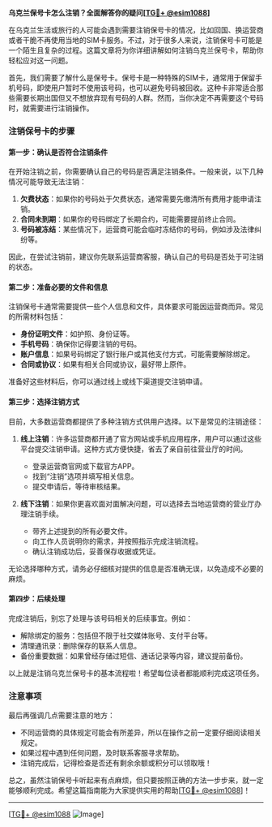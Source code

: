 **乌克兰保号卡怎么注销？全面解答你的疑问[[TG💪+ @esim1088](https://t.me/s/esim1088)]**

在乌克兰生活或旅行的人可能会遇到需要注销保号卡的情况，比如回国、换运营商或者干脆不再使用当地的SIM卡服务。不过，对于很多人来说，注销保号卡可能是一个陌生且复杂的过程。这篇文章将为你详细讲解如何注销乌克兰保号卡，帮助你轻松应对这一问题。

首先，我们需要了解什么是保号卡。保号卡是一种特殊的SIM卡，通常用于保留手机号码，即使用户暂时不使用该号码，也可以避免号码被回收。这种卡非常适合那些需要长期出国但又不想放弃现有号码的人群。然而，当你决定不再需要这个号码时，就需要进行注销操作。

### 注销保号卡的步骤

#### 第一步：确认是否符合注销条件

在开始注销之前，你需要确认自己的号码是否满足注销条件。一般来说，以下几种情况可能导致无法注销：

1. **欠费状态**：如果你的号码处于欠费状态，通常需要先缴清所有费用才能申请注销。
2. **合同未到期**：如果你的号码绑定了长期合约，可能需要提前终止合同。
3. **号码被冻结**：某些情况下，运营商可能会临时冻结你的号码，例如涉及法律纠纷等。

因此，在尝试注销前，建议你先联系运营商客服，确认自己的号码是否处于可注销的状态。

#### 第二步：准备必要的文件和信息

注销保号卡通常需要提供一些个人信息和文件，具体要求可能因运营商而异。常见的所需材料包括：

- **身份证明文件**：如护照、身份证等。
- **手机号码**：确保你记得要注销的号码。
- **账户信息**：如果号码绑定了银行账户或其他支付方式，可能需要解除绑定。
- **合同或协议**：如果有相关合同或协议，最好带上原件。

准备好这些材料后，你可以通过线上或线下渠道提交注销申请。

#### 第三步：选择注销方式

目前，大多数运营商都提供了多种注销方式供用户选择。以下是常见的注销途径：

1. **线上注销**：许多运营商都开通了官方网站或手机应用程序，用户可以通过这些平台提交注销申请。这种方式方便快捷，省去了亲自前往营业厅的时间。
   
   - 登录运营商官网或下载官方APP。
   - 找到“注销”选项并填写相关信息。
   - 提交申请后，等待审核结果。

2. **线下注销**：如果你更喜欢面对面解决问题，可以选择去当地运营商的营业厅办理注销手续。

   - 带齐上述提到的所有必要文件。
   - 向工作人员说明你的需求，并按照指示完成注销流程。
   - 确认注销成功后，妥善保存收据或凭证。

无论选择哪种方式，请务必仔细核对提供的信息是否准确无误，以免造成不必要的麻烦。

#### 第四步：后续处理

完成注销后，别忘了处理与该号码相关的后续事宜。例如：

- 解除绑定的服务：包括但不限于社交媒体账号、支付平台等。
- 清理通讯录：删除保存的联系人信息。
- 备份重要数据：如果曾经存储过短信、通话记录等内容，建议提前备份。

以上就是注销乌克兰保号卡的基本流程啦！希望每位读者都能顺利完成这项任务。

### 注意事项

最后再强调几点需要注意的地方：

- 不同运营商的具体规定可能会有所差异，所以在操作之前一定要仔细阅读相关规定。
- 如果过程中遇到任何问题，及时联系客服寻求帮助。
- 注销完成后，记得检查是否还有剩余余额或积分可以领取哦！

总之，虽然注销保号卡听起来有点麻烦，但只要按照正确的方法一步步来，就一定能够顺利完成。希望这篇指南能为大家提供实用的帮助[[TG💪+ @esim1088](https://t.me/s/esim1088)]！

---

[[TG💪+ @esim1088](https://t.me/s/esim1088) ![Image](https://i.postimg.cc/4NQfJmqS/Snipaste-2025-05-13-00-14-12.png)]